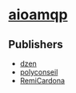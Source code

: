 # [aioamqp](https://pypi.org/project/aioamqp)



## Publishers
- [dzen](https://pypi.org/user/dzen)
- [polyconseil](https://pypi.org/user/polyconseil)
- [RemiCardona](https://pypi.org/user/RemiCardona)

